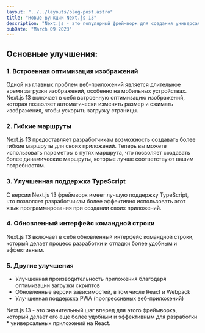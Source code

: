 ```yaml
---
layout: "../../layouts/blog-post.astro"
title: "Новые функции Next.js 13"
description: "Next.js - это популярный фреймворк для создания универсальных приложений на React, который помогает разработчикам ускорить разработку и повысить производительность своих приложений."
pubDate: "March 09 2023"
---
```


## Основные улучшения:

### 1. Встроенная оптимизация изображений
Одной из главных проблем веб-приложений является длительное время загрузки изображений, особенно на мобильных устройствах. Next.js 13 включает в себя встроенную оптимизацию изображений, которая позволяет автоматически изменять размер и сжимать изображения, чтобы ускорить загрузку страницы.

### 2. Гибкие маршруты
Next.js 13 предоставляет разработчикам возможность создавать более гибкие маршруты для своих приложений. Теперь вы можете использовать параметры в путях маршрута, что позволяет создавать более динамические маршруты, которые лучше соответствуют вашим потребностям.

### 3. Улучшенная поддержка TypeScript
С версии Next.js 13 фреймворк имеет лучшую поддержку TypeScript, что позволяет разработчикам более эффективно использовать этот язык программирования при создании своих приложений.

### 4. Обновленный интерфейс командной строки
Next.js 13 включает в себя обновленный интерфейс командной строки, который делает процесс разработки и отладки более удобным и эффективным.

### 5. Другие улучшения
* Улучшенная производительность приложения благодаря оптимизации загрузки скриптов
* Обновленные версии зависимостей, в том числе React и Webpack
* Улучшенная поддержка PWA (прогрессивных веб-приложений)

Next.js 13 - это значительный шаг вперед для этого фреймворка, который делает его еще более удобным и эффективным для разработки * универсальных приложений на React.